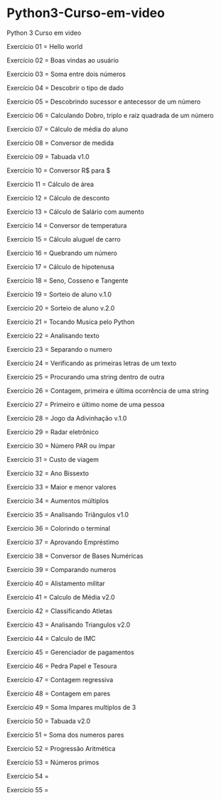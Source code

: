 # Python3-Curso-em-video
Python 3 Curso em video 

<p>Exercício 01 = Hello world
<p>Exercício 02 = Boas vindas ao usuário
<p>Exercício 03 = Soma entre dois números
<p>Exercício 04 = Descobrir o tipo de dado
<p>Exercício 05 = Descobrindo sucessor e antecessor de um número
<p>Exercício 06 = Calculando Dobro, triplo e raiz quadrada de um número
<p>Exercício 07 = Cálculo de média do aluno
<p>Exercício 08 = Conversor de medida
<p>Exercício 09 = Tabuada v1.0
<p>Exercício 10 = Conversor R$ para $ 
<p>Exercício 11 = Cálculo de área 
<p>Exercício 12 = Cálculo de desconto
<p>Exercício 13 = Cálculo de Salário com aumento
<p>Exercício 14 = Conversor de temperatura
<p>Exercício 15 = Cálculo aluguel de carro
<p>Exercício 16 = Quebrando um número 
<p>Exercício 17 = Cálculo de hipotenusa
<p>Exercício 18 = Seno, Cosseno e Tangente
<p>Exercício 19 = Sorteio de aluno v.1.0
<p>Exercício 20 = Sorteio de aluno v.2.0
<p>Exercício 21 = Tocando Musica pelo Python
<p>Exercício 22 = Analisando texto
<p>Exercício 23 = Separando o numero
<p>Exercício 24 = Verificando as primeiras letras de um texto
<p>Exercício 25 = Procurando uma string dentro de outra
<p>Exercício 26 = Contagem, primeira e última ocorrência de uma string
<p>Exercício 27 = Primeiro e último nome de uma pessoa
<p>Exercício 28 = Jogo da Adivinhação v.1.0
<p>Exercício 29 = Radar eletrônico
<p>Exercício 30 = Número PAR ou ímpar
<p>Exercício 31 = Custo de viagem
<p>Exercício 32 = Ano Bissexto
<p>Exercício 33 = Maior e menor valores
<p>Exercício 34 = Aumentos múltiplos
<p>Exercício 35 = Analisando Triângulos v1.0
<p>Exercício 36 = Colorindo o terminal
<p>Exercício 37 = Aprovando Empréstimo 
<p>Exercício 38 = Conversor de Bases Numéricas
<p>Exercício 39 = Comparando numeros
<p>Exercício 40 = Alistamento militar
<p>Exercício 41 = Calculo de Média v2.0
<p>Exercício 42 = Classificando Atletas
<p>Exercício 43 = Analisando Triangulos v2.0
<p>Exercício 44 = Calculo de IMC
<p>Exercício 45 = Gerenciador de pagamentos
<p>Exercício 46 = Pedra Papel e Tesoura
<p>Exercício 47 = Contagem regressiva
<p>Exercício 48 = Contagem em pares
<p>Exercício 49 = Soma Impares multiplos de 3
<p>Exercício 50 = Tabuada v2.0
<p>Exercício 51 = Soma dos numeros pares
<p>Exercício 52 = Progressão Aritmética
<p>Exercício 53 = Números primos
<p>Exercício 54 = 
<p>Exercício 55 =
